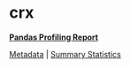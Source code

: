 # crx

[**Pandas Profiling Report**](../docs_sources/profile/crx.html)

[Metadata](metadata.yaml) | [Summary Statistics](summary_stats.csv)

